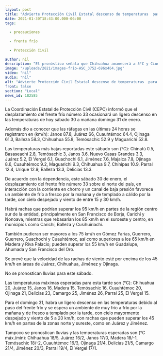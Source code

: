 ```yaml
---
layout: post
title: "Advierte Protección Civil Estatal descenso de temperaturas  para este domingo"
date: 2021-01-30T18:43:00.000-06:00
tags:
  
  - precauciones
  
  - frente frío
  
  - Protección Civil
  
author: nil
description: "El pronóstico señala que Chihuahua amanecerá a 5°C y Ciudad Juárez a 2°C; alcanzan rachas de viento en las últimas 24 horas hasta 87.8 km/h en Janos"
image: "/uploads/2021/images-frio-ASC_3752-696x464.jpg"
video: "nil"
audio: "nil"
alt: "Advierte Protección Civil Estatal descenso de temperaturas  para este domingo"
front: false
section: "Local"
news_id: 182585
---
```


La Coordinación Estatal de Protección Civil (CEPC) informó que el desplazamiento del frente frío número 33 ocasionará un ligero descenso en las temperaturas de hoy sábado 30 a mañana domingo 31 de enero.

Además dio a conocer que las ráfagas en las últimas 24 horas se registraron en (km/h): Janos 87.8, Juárez 66, Cuauhtémoc 64.4, Ojinaga 61.3, Balleza 58.3, Chihuahua 55.8, Temósachic 52.9 y Maguarichi 52.8.  

Las temperaturas más bajas reportadas este sábado son (°C): Chinatú 0.5, Basaseachi 2.8, Temósachic 3, Janos 3.6, Nuevo Casas Grandes 3.3, Juárez 5.2, El Vergel 6.1, Guachochi 6.1, Jiménez 7.6, Majalca 7.8, Ojinaga 8.6, Cuauhtémoc 9.2, Maguarichi 9.3, Chihuahua 9.7, Chínipas 10.9, Parral 12.4, Urique 12.9, Balleza 13.3, Delicias 13.3.

De acuerdo con la dependencia, este sábado 30 de enero, el desplazamiento del frente frío número 33 sobre el norte del país, en interacción con la corriente en chorro y un canal de baja presión favorece un ambiente de frío a fresco por la mañana y de templado a cálido por la tarde, con cielo despejado y viento de entre 15 y 30 km/h.

Habrá rachas que podrían superar los 95 km/h en partes de la región centro sur de la entidad, principalmente en San Francisco de Borja, Carichí y Nonoava, mientras que rebasarían los 85 km/h en el suroeste y centro, en municipios como Carichí, Balleza y Cusihuiriachi.

También pudieran ser mayores a los 75 km/h en Gómez Farías, Guerrero, Guerrero, Guachochi y Cuauhtémoc, así como superiores a los 65 km/h en Madera y Riva Palacio; pueden superar los 55 km/h en Guadalupe, Ahumada y San Francisco del Oro.

Se prevé que la velocidad de las rachas de viento esté por encima de los 45 km/h en áreas de Juárez, Chihuahua, Jiménez y Ojinaga.

No se pronostican lluvias para este sábado.

Las temperaturas máximas esperadas para esta tarde son (°C): Chihuahua 20, Juárez 15, Janos 16, Madera 15, Temósachic 16, Cuauhtémoc 20, Ojinaga 21, Delicias 23, Camargo 25, Jiménez 26, Parral 25, El Vergel 15.

Para el domingo 31, habrá un ligero descenso en las temperaturas debido al paso del frente frío y se espera un ambiente de muy frío a frío por la mañana y de fresco a templado por la tarde, con cielo mayormente despejado y viento de 5 a 20 km/h, con rachas que pueden superar los 45 km/h en partes de la zonas norte y sureste, como en Juárez y Jiménez.

Tampoco se pronostican lluvias y las temperaturas esperadas son (°C máx./min): Chihuahua 18/5, Juárez 16/2, Janos 17/0, Madera 18/-1, Temósachic 18/-2, Cuauhtémoc 16/3, Ojinaga 21/4, Delicias 21/5, Camargo 21/4, Jiménez 20/3, Parral 19/4, El Vergel 17/1.